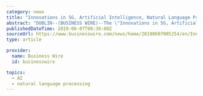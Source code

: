 ```yaml
---
category: news
title: "Innovations in 5G, Artificial Intelligence, Natural Language Processing, and Data Science, 2019 Study - ResearchAndMarkets.com"
abstract: "DUBLIN--(BUSINESS WIRE)--The \"Innovations in 5G, Artificial Intelligence, Natural Language Processing, and Data Science\" report has been added to ResearchAndMarkets.com's offering. This edition of IT, Computing and Communications (ITCC) TechVision ..."
publishedDateTime: 2019-06-07T08:36:00Z
sourceUrl: https://www.businesswire.com/news/home/20190607005254/en/Innovations-5G-Artificial-Intelligence-Natural-Language-Processing
type: article

provider:
  name: Business Wire
  id: businesswire

topics:
  - AI
  - natural language processing
---
```

